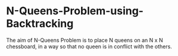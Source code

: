# N-Queens-Problem-using-Backtracking
The aim of N-Queens Problem is to place N queens on an N x N chessboard, in a way so that no queen is in conflict with the others.
